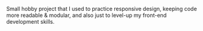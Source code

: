 Small hobby project that I used to practice responsive design, keeping code more readable & modular, and also just to level-up my front-end development skills.
